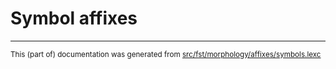 
# Symbol affixes

* * *

<small>This (part of) documentation was generated from [src/fst/morphology/affixes/symbols.lexc](https://github.com/giellalt/lang-kjh/blob/main/src/fst/morphology/affixes/symbols.lexc)</small>
